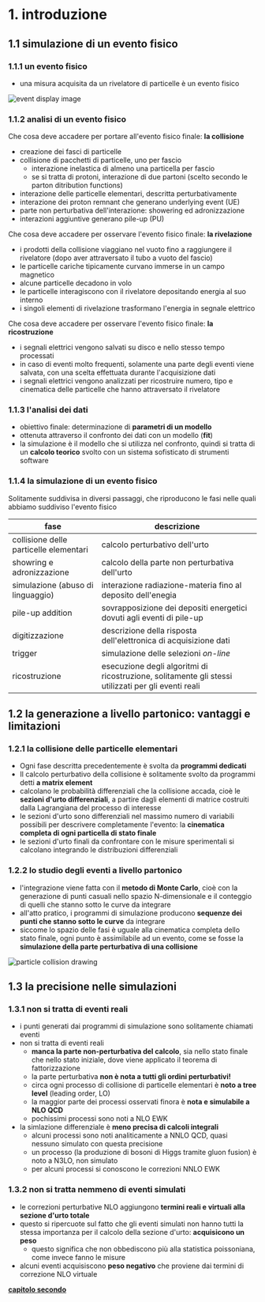 # 1. introduzione

## 1.1 simulazione di un evento fisico

### 1.1.1 un evento fisico

  * una misura acquisita da un rivelatore di particelle è un evento fisico

  ![event display image](https://cds.cern.ch/record/2713462/files/VVVEventDisplays.001.jpeg?subformat=icon-640)

### 1.1.2 analisi di un evento fisico

Che cosa deve accadere per portare all'evento fisico finale: **la collisione**

  * creazione dei fasci di particelle
  * collisione di pacchetti di particelle, uno per fascio
    * interazione inelastica di almeno una particella per fascio
    * se si tratta di protoni, interazione di due partoni (scelto secondo le parton ditribution functions)
  * interazione delle particelle elementari, descritta perturbativamente   
  * interazione dei proton remnant che generano underlying event (UE)
  * parte non perturbativa dell'interazione: showering ed adronizzazione
  * interazioni aggiuntive generano pile-up (PU)  

Che cosa deve accadere per osservare l'evento fisico finale: **la rivelazione**

  * i prodotti della collisione viaggiano nel vuoto fino a raggiungere il rivelatore (dopo aver attraversato il tubo a vuoto del fascio)
  * le particelle cariche tipicamente curvano immerse in un campo magnetico
  * alcune particelle decadono in volo
  * le particelle interagiscono con il rivelatore depositando energia al suo interno
  * i singoli elementi di rivelazione trasformano l'energia in segnale elettrico

Che cosa deve accadere per osservare l'evento fisico finale: **la ricostruzione**

  * i segnali elettrici vengono salvati su disco e nello stesso tempo processati
  * in caso di eventi molto frequenti, solamente una parte degli eventi viene salvata, con una scelta effettuata durante l'acquisizione dati
  * i segnali elettrici vengono analizzati per ricostruire numero, tipo e cinematica delle particelle che hanno attraversato il rivelatore

### 1.1.3 l'analisi dei dati

  * obiettivo finale: determinazione di **parametri di un modello**
  * ottenuta attraverso il confronto dei dati con un modello (**fit**)
  * la simulazione è il modello che si utilizza nel confronto, quindi si tratta di un **calcolo teorico** svolto con un sistema sofisticato di strumenti software

### 1.1.4 la simulazione di un evento fisico

Solitamente suddivisa in diversi passaggi, che riproducono le fasi nelle quali abbiamo suddiviso l'evento fisico

| fase | descrizione |
| ---  | -------- |
| collisione delle particelle elementari | calcolo perturbativo dell'urto |
| showring e adronizzazione | calcolo della parte non perturbativa dell'urto |
| simulazione (abuso di linguaggio) | interazione radiazione-materia fino al deposito dell'enegia |
| pile-up addition | sovrapposizione dei depositi energetici dovuti agli eventi di pile-up |
| digitizzazione | descrizione della risposta dell'elettronica di acquisizione dati |
| trigger | simulazione delle selezioni *on-line* |
| ricostruzione | esecuzione degli algoritmi di ricostruzione, solitamente gli stessi utilizzati per gli eventi reali |

## 1.2 la generazione a livello partonico: vantaggi e limitazioni

### 1.2.1 la collisione delle particelle elementari

  * Ogni fase descritta precedentemente è svolta da **programmi dedicati**
  * Il calcolo perturbativo della collisione è solitamente svolto da programmi detti **a matrix element**
  * calcolano le probabilità differenziali che la collisione accada, cioè le **sezioni d'urto differenziali**, a partire dagli elementi di matrice costruiti dalla Lagrangiana del processo di interesse
  * le sezioni d'urto sono differenziali nel massimo numero di variabili possibili per descrivere completamente l'evento: la **cinematica completa di ogni particella di stato finale**
  * le sezioni d'urto finali da confrontare con le misure sperimentali si calcolano integrando le distribuzioni differenziali

### 1.2.2 lo studio degli eventi a livello partonico

  * l'integrazione viene fatta con il **metodo di Monte Carlo**, cioè con la generazione di punti casuali nello spazio N-dimensionale e il conteggio di quelli che stanno sotto le curve da integrare
  * all'atto pratico, i programmi di simulazione producono **sequenze dei punti che stanno sotto le curve** da integrare
  * siccome lo spazio delle fasi è uguale alla cinematica completa dello stato finale, ogni punto è assimilabile ad un evento, come se fosse la **simulazione della parte perturbativa di una collisione**

![particle collision drawing](https://www.hep.lu.se/delphi/images/twophot_col.gif)

## 1.3 la precisione nelle simulazioni

### 1.3.1 non si tratta di eventi reali

  * i punti generati dai programmi di simulazione sono solitamente chiamati eventi
  * non si tratta di eventi reali
    * **manca la parte non-perturbativa del calcolo**, sia nello stato finale che nello stato iniziale, dove viene applicato il teorema di fattorizzazione
    * la parte perturbativa **non è nota a tutti gli ordini perturbativi!**
    * circa ogni processo di collisione di particelle elementari è **noto a tree level** (leading order, LO)
    * la maggior parte dei processi osservati finora è **nota e simulabile a NLO QCD**
    * pochissimi processi sono noti a NLO EWK
  * la simlazione differenziale è **meno precisa di calcoli integrali**
    * alcuni processi sono noti analiticamente a NNLO QCD, quasi nessuno simulato con questa precisione
    * un processo (la produzione di bosoni di Higgs tramite gluon fusion) è noto a N3LO, non simulato
    * per alcuni processi si conoscono le correzioni NNLO EWK

### 1.3.2 non si tratta nemmeno di eventi simulati

  * le correzioni perturbative NLO aggiungono **termini reali e virtuali alla sezione d'urto totale**
  * questo si ripercuote sul fatto che gli eventi simulati non hanno tutti la stessa importanza per il calcolo della sezione d'urto: **acquisicono un peso**
    * questo significa che non obbediscono più alla statistica poissoniana, come invece fanno le misure
  * alcuni eventi acquisiscono **peso negativo** che proviene dai termini di correzione NLO virtuale

[**capitolo secondo**](02_mg.md)
